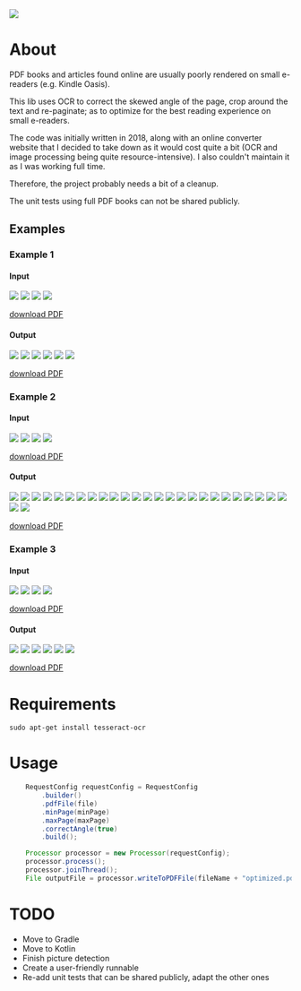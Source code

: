 <a href="https://paypal.me/benckx/2">
<img src="https://img.shields.io/badge/Donate-PayPal-green.svg"/>
</a>

# About

PDF books and articles found online are usually poorly rendered on small e-readers (e.g. Kindle Oasis).

This lib uses OCR to correct the skewed angle of the page, crop around the text and re-paginate; as to optimize
for the best reading experience on small e-readers.

The code was initially written in 2018, along with an online converter website that I decided to take down as it would
cost quite a bit (OCR and image processing being quite resource-intensive). I also couldn't maintain it as I was working
full time.

Therefore, the project probably needs a bit of a cleanup.

The unit tests using full PDF books can not be shared publicly.

## Examples

### Example 1

#### Input

<p float="left">
    <img src="thumbs/baudrillard_input_page_1.jpg"/>
    <img src="thumbs/baudrillard_input_page_2.jpg"/>
    <img src="thumbs/baudrillard_input_page_3.jpg"/>
    <img src="thumbs/baudrillard_input_page_4.jpg"/>
</p>

[download PDF](thumbs/baudrillard_extract.pdf)

#### Output

<p float="left">
    <img src="thumbs/baudrillard_output_page_1.jpg"/>
    <img src="thumbs/baudrillard_output_page_2.jpg"/>
    <img src="thumbs/baudrillard_output_page_3.jpg"/>
    <img src="thumbs/baudrillard_output_page_4.jpg"/>
    <img src="thumbs/baudrillard_output_page_5.jpg"/>
    <img src="thumbs/baudrillard_output_page_6.jpg"/>
</p>

[download PDF](thumbs/baudrillard_output.pdf)

### Example 2

#### Input

<p float="left">
    <img src="thumbs/edinburgh_input_page_1.jpg"/>
    <img src="thumbs/edinburgh_input_page_2.jpg"/>
    <img src="thumbs/edinburgh_input_page_3.jpg"/>
    <img src="thumbs/edinburgh_input_page_4.jpg"/>
</p>

[download PDF](thumbs/edinburgh_extract.pdf)

#### Output

<p float="left">
    <img src="thumbs/edinburgh_output_page_1.jpg"/>
    <img src="thumbs/edinburgh_output_page_2.jpg"/>
    <img src="thumbs/edinburgh_output_page_3.jpg"/>
    <img src="thumbs/edinburgh_output_page_4.jpg"/>
    <img src="thumbs/edinburgh_output_page_5.jpg"/>
    <img src="thumbs/edinburgh_output_page_6.jpg"/>
    <img src="thumbs/edinburgh_output_page_7.jpg"/>
    <img src="thumbs/edinburgh_output_page_8.jpg"/>
    <img src="thumbs/edinburgh_output_page_9.jpg"/>
    <img src="thumbs/edinburgh_output_page_10.jpg"/>
    <img src="thumbs/edinburgh_output_page_11.jpg"/>
    <img src="thumbs/edinburgh_output_page_12.jpg"/>
    <img src="thumbs/edinburgh_output_page_13.jpg"/>
    <img src="thumbs/edinburgh_output_page_14.jpg"/>
    <img src="thumbs/edinburgh_output_page_15.jpg"/>
    <img src="thumbs/edinburgh_output_page_16.jpg"/>
    <img src="thumbs/edinburgh_output_page_17.jpg"/>
    <img src="thumbs/edinburgh_output_page_18.jpg"/>
    <img src="thumbs/edinburgh_output_page_19.jpg"/>
    <img src="thumbs/edinburgh_output_page_20.jpg"/>
    <img src="thumbs/edinburgh_output_page_21.jpg"/>
    <img src="thumbs/edinburgh_output_page_22.jpg"/>
    <img src="thumbs/edinburgh_output_page_23.jpg"/>
    <img src="thumbs/edinburgh_output_page_24.jpg"/>
    <img src="thumbs/edinburgh_output_page_25.jpg"/>
    <img src="thumbs/edinburgh_output_page_26.jpg"/>
    <img src="thumbs/edinburgh_output_page_27.jpg"/>
</p>

[download PDF](thumbs/edinburgh_output.pdf)

### Example 3

#### Input

<p float="left">
    <img src="thumbs/ellul_input_page_1.jpg"/>
    <img src="thumbs/ellul_input_page_2.jpg"/>
    <img src="thumbs/ellul_input_page_3.jpg"/>
    <img src="thumbs/ellul_input_page_4.jpg"/>
</p>

[download PDF](thumbs/ellul_extract.pdf)

#### Output

<p float="left">
    <img src="thumbs/ellul_output_page_1.jpg"/>
    <img src="thumbs/ellul_output_page_2.jpg"/>
    <img src="thumbs/ellul_output_page_3.jpg"/>
    <img src="thumbs/ellul_output_page_4.jpg"/>
    <img src="thumbs/ellul_output_page_5.jpg"/>
    <img src="thumbs/ellul_output_page_6.jpg"/>
</p>

[download PDF](thumbs/ellul_output.pdf)

# Requirements

```shell
sudo apt-get install tesseract-ocr
```

# Usage

```java
    RequestConfig requestConfig = RequestConfig
        .builder()
        .pdfFile(file)
        .minPage(minPage)
        .maxPage(maxPage)
        .correctAngle(true)
        .build();

    Processor processor = new Processor(requestConfig);
    processor.process();
    processor.joinThread();
    File outputFile = processor.writeToPDFFile(fileName + "optimized.pdf");
```

# TODO

* Move to Gradle
* Move to Kotlin
* Finish picture detection
* Create a user-friendly runnable
* Re-add unit tests that can be shared publicly, adapt the other ones
